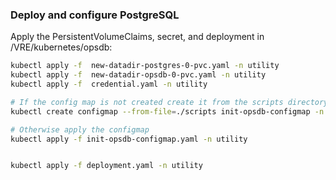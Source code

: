 ### Deploy and configure PostgreSQL
Apply the PersistentVolumeClaims, secret, and deployment in /VRE/kubernetes/opsdb:

```bash
kubectl apply -f  new-datadir-postgres-0-pvc.yaml -n utility
kubectl apply -f  new-datadir-opsdb-0-pvc.yaml -n utility
kubectl apply -f  credential.yaml -n utility

# If the config map is not created create it from the scripts directory
kubectl create configmap --from-file=./scripts init-opsdb-configmap -n utility -o yaml > init-opsdb-configmap.yaml

# Otherwise apply the configmap
kubectl apply -f init-opsdb-configmap.yaml -n utility


kubectl apply -f deployment.yaml -n utility

```